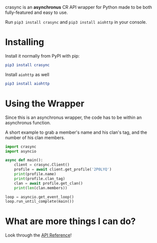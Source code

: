 crasync is an **asynchronus** CR API wrapper for Python made to be both fully-featured and easy to use.

Run `pip3 install crasync` and `pip3 install aiohttp` in your console.

# Installing

Install it normally from PyPI with pip:
```elm
pip3 install crasync
```
Install `aiohttp` as well
```elm
pip3 install aiohttp
```

# Using the Wrapper

Since this is an asynchronus wrapper, the code has to be within an asynchronus function.

A short example to grab a member's name and his clan's tag, and the number of his clan members.

```py
import crasync
import asyncio

async def main():
    client = crasync.Client()
    profile = await client.get_profile('2P0LYQ')
    print(profile.name)
    print(profile.clan_tag)
    clan = await profile.get_clan()
    print(len(clan.members))

loop = asyncio.get_event_loop()
loop.run_until_complete(main())
```

# What are more things I can do?

Look through the [API Reference](api-reference.md)!